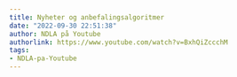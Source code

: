 ```yaml
---
title: Nyheter og anbefalingsalgoritmer
date: "2022-09-30 22:51:38"
author: NDLA på Youtube
authorlink: https://www.youtube.com/watch?v=BxhQiZccchM
tags:
- NDLA-pa-Youtube
---
```

